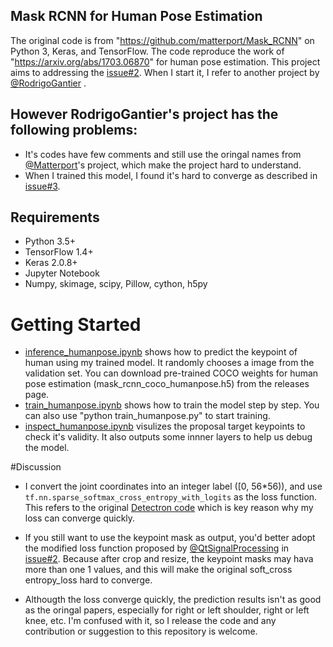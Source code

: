Mask RCNN for Human Pose Estimation-----------------------------------The original code is from "https://github.com/matterport/Mask_RCNN" on Python 3, Keras, and TensorFlow. The code reproduce the work of "https://arxiv.org/abs/1703.06870" for human pose estimation.This project aims to addressing the [issue#2][1]. When I start it, I refer to another project by [@RodrigoGantier][2] .## However RodrigoGantier's project has the following problems:*  It's codes have few comments and still use the oringal names from [@Matterport][3]'s project, which make the project hard to understand. *  When I trained this model, I found it's hard to converge as described in [issue#3][4].## Requirements* Python 3.5+* TensorFlow 1.4+* Keras 2.0.8+* Jupyter Notebook* Numpy, skimage, scipy, Pillow, cython, h5py# Getting Started* [inference_humanpose.ipynb][5] shows how to predict the keypoint of human using my trained model. It randomly chooses a image from the validation set. You can download pre-trained COCO weights for human pose estimation (mask_rcnn_coco_humanpose.h5) from the releases page.* [train_humanpose.ipynb][6] shows how to train the model step by step. You can also use "python train_humanpose.py" to  start training.* [inspect_humanpose.ipynb][7] visulizes the proposal target keypoints to check it's validity. It also outputs some innner layers to help us debug the model.#Discussion* I convert the joint coordinates into an integer label ([0, 56*56)), and use  `tf.nn.sparse_softmax_cross_entropy_with_logits` as the loss function. This refers to the original [Detectron code][8] which is key reason why my loss can converge quickly.* If you still want to use the keypoint mask as output, you'd better adopt the modified loss function proposed by [@QtSignalProcessing][9] in [issue#2][10]. Because after crop and resize, the keypoint masks may hava more than one 1 values, and this will make the original soft_cross entropy_loss hard to converge.* Althougth the loss converge quickly, the prediction results isn't as good as the oringal papers, especially for right or left shoulder, right or left knee, etc. I'm confused with it, so I release the code and any contribution or suggestion to this repository is welcome.  [1]: https://github.com/matterport/Mask_RCNN/issues/2  [2]: https://github.com/RodrigoGantier/Mask_R_CNN_Keypoints  [3]: https://github.com/matterport/Mask_RCNN  [4]: https://github.com/RodrigoGantier/Mask_R_CNN_Keypoints/issues/3  [5]: https://github.com/Superlee506/Mask_RCNN/blob/master/inference_humanpose.ipynb  [6]: https://github.com/Superlee506/Mask_RCNN/blob/master/train_human_pose.ipynb  [7]: https://github.com/Superlee506/Mask_RCNN/blob/master/inspect_humanpose.ipynb  [8]: https://github.com/facebookresearch/Detectron/blob/master/lib/utils/keypoints.py  [9]: https://github.com/QtSignalProcessing  [10]: https://github.com/matterport/Mask_RCNN/issues/2